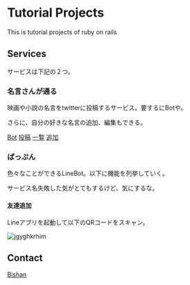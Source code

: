 # Tutorial Projects

This is tutorial projects of ruby on rails

## Services

サービスは下記の２つ。

### 名言さんが通る
映画や小説の名言をtwitterに投稿するサービス。要するにBotや。

さらに、自分の好きな名言の追加、編集もできる。

[Bot](https://twitter.com/meigensanBot)
[投稿](https://pappen.herokuapp.com/)
[一覧](https://pappen.herokuapp.com/maxims/new)
[追加](https://pappen.herokuapp.com/maxims)

### ぱっぷん
色々なことができるLineBot。以下に機能を列挙していく。

サービス名失敗した気がとてもするけど、気にするな。

#### 友達追加
Lineアプリを起動して以下のQRコードをスキャン。

![jgyghkrhim](https://user-images.githubusercontent.com/34331230/45133814-3679ca80-b1d2-11e8-8766-d8d4b77ddf6d.png)



## Contact
[Bishan](mailto:belion.freee@gmail.com?subject=問い合わせ&body=以下に要件を記載します。)
